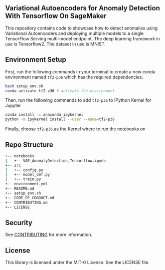 ## Variational Autoencoders for Anomaly Detection With Tensorflow On SageMaker

This repository contains code to showcase how to detect anomalies using Variational Autoencoders and deploying multiple models to a single TensorFlow Serving multi-model endpoint. The deep learning framework in use is Tensorflow2. The dataset in use is MNIST.

## Environment Setup
First, run the following commands in your terminal to create a new conda environment named `tf2-p36` which has the required dependencies.

```bash
bash setup_env.sh
conda activate tf2-p36 # activate the environment
```

Then, run the following commands to add `tf2-p36` to IPython Kernel for Jupyter
```bash
conda install -c anaconda ipykernel
python -m ipykernel install --user --name=tf2-p36
```

Finally, choose `tf2-p36` as the Kernel where to run the notebooks on

## Repo Structure
```bash
+-- notebooks
|   +-- VAE_AnomalyDetection_Tensorflow.ipynb
+-- src
|   +-- config.py
|   +-- model_def.py
|   +-- train.py
+-- environment.yml
+-- README.md
+-- setup_env.sh
+-- CODE_OF_CONDUCT.md
+-- CONTRIBUTING.md
+-- LICENSE
```

## Security

See [CONTRIBUTING](CONTRIBUTING.md#security-issue-notifications) for more information.

## License

This library is licensed under the MIT-0 License. See the LICENSE file.

